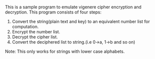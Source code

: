This is a sample program to emulate vigenere cipher encryption and decryption. 
This program consists of four steps:

1. Convert the string(plain text and key) to an equivalent number list for computation.
2. Encrypt the number list.
3. Decrypt the cipher list.
4. Convert the deciphered list to string.(i.e 0->a, 1->b and so on)

Note: This only works for strings with lower case alphabets.
